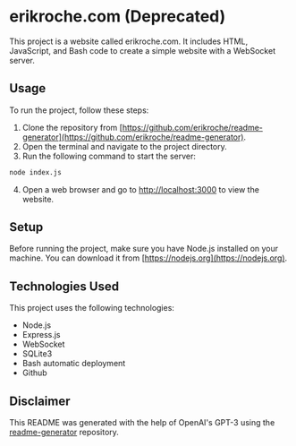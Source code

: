 # erikroche.com (Deprecated)

This project is a website called erikroche.com. It includes HTML, JavaScript, and Bash code to create a simple website with a WebSocket server.

## Usage

To run the project, follow these steps:

1. Clone the repository from [https://github.com/erikroche/readme-generator](https://github.com/erikroche/readme-generator).
2. Open the terminal and navigate to the project directory.
3. Run the following command to start the server:

```bash
node index.js
```

4. Open a web browser and go to [http://localhost:3000](http://localhost:3000) to view the website.

## Setup

Before running the project, make sure you have Node.js installed on your machine. You can download it from [https://nodejs.org](https://nodejs.org).

## Technologies Used

This project uses the following technologies:

- Node.js
- Express.js
- WebSocket
- SQLite3
- Bash automatic deployment
- Github

## Disclaimer

This README was generated with the help of OpenAI's GPT-3 using the [readme-generator](https://github.com/erikroche/readme-generator) repository.
